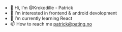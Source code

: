 - 👋 Hi, I’m @Krokodille - Patrick
- 👀 I’m interested in frontend & android devolopment
- 🌱 I’m currently learning React
- 📫 How to reach me patrick@pating.no

<!---
Krokodille/Krokodille is a ✨ special ✨ repository because its `README.md` (this file) appears on your GitHub profile.
You can click the Preview link to take a look at your changes.
--->
